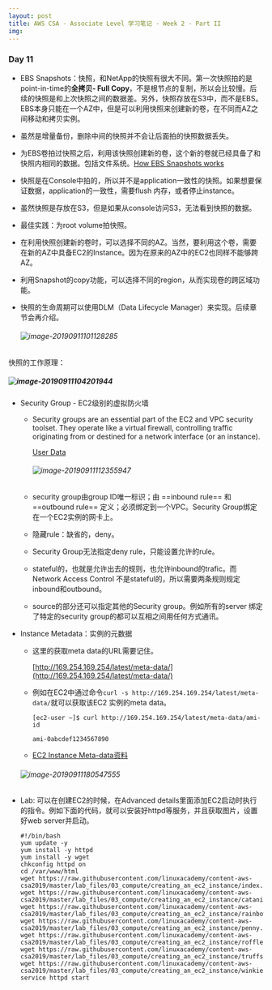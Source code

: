 ```yaml
---
layout: post
title: AWS CSA - Associate Level 学习笔记 - Week 2 - Part II
img: 
---
```


### Day 11

- EBS Snapshots：快照，和NetApp的快照有很大不同。第一次快照拍的是point-in-time的**全拷贝- Full Copy**，不是根节点的复制，所以会比较慢。后续的快照是和上次快照之间的数据差。另外，快照存放在S3中，而不是EBS。EBS本身只能在一个AZ中，但是可以利用快照来创建新的卷，在不同而AZ之间移动和拷贝实例。

- 虽然是增量备份，删除中间的快照并不会让后面拍的快照数据丢失。

- 为EBS卷拍过快照之后，利用该快照创建新的卷，这个新的卷就已经具备了和快照内相同的数据。包括文件系统。[How EBS Snapshots works](https://docs.aws.amazon.com/AWSEC2/latest/UserGuide/EBSSnapshots.html)

- 快照是在Console中拍的，所以并不是application一致性的快照。如果想要保证数据，application的一致性，需要flush 内存，或者停止instance。

- 虽然快照是存放在S3，但是如果从console访问S3，无法看到快照的数据。

- 最佳实践：为root volume拍快照。

- 在利用快照创建新的卷时，可以选择不同的AZ。当然，要利用这个卷，需要在新的AZ中具备EC2的Instance。因为在原来的AZ中的EC2也同样不能够跨AZ。

- 利用Snapshot的copy功能，可以选择不同的region，从而实现卷的跨区域功能。

- 快照的生命周期可以使用DLM（Data Lifecycle Manager）来实现。后续章节会再介绍。

  ###### ![image-20190911101128285](../assets/img/image-20190911101128285.png)

快照的工作原理：

##### ![image-20190911104201944](../assets/img/image-20190911104201944.png)



- Security Group - EC2级别的虚拟防火墙

  - Security groups are an essential part of the EC2 and VPC security toolset. They operate like a virtual firewall, controlling traffic originating from or destined for a network interface (or an instance).

    [User Data](https://github.com/linuxacademy/content-aws-csa2019/blob/master/lesson_files/03_compute/Topic1_Fundamentals/05_SecurityGroups/userdata1.txt)

    ###### ![image-20190911112355947](../assets/img/image-20190911112355947.png)

  - security group由group ID唯一标识；由 ==inbound rule== 和 ==outbound rule== 定义；必须绑定到一个VPC。Security Group绑定在一个EC2实例的网卡上。

  - 隐藏rule：缺省的，deny。

  - Security Group无法指定deny rule，只能设置允许的rule。

  - stateful的，也就是允许出去的规则，也允许inbound的trafic。而Network Access Control 不是stateful的，所以需要两条规则规定inbound和outbound。

  - source的部分还可以指定其他的Security group。例如所有的server 绑定了特定的security group的都可以互相之间用任何方式通讯。

- Instance Metadata：实例的元数据

  - 这里的获取meta data的URL需要记住。

    [http://169.254.169.254/latest/meta-data/](http://169.254.169.254/latest/meta-data/)

  - 例如在EC2中通过命令`curl -s http://169.254.169.254/latest/meta-data/`就可以获取该EC2 实例的meta data。

    `[ec2-user ~]$ curl http://169.254.169.254/latest/meta-data/ami-id `

    `ami-0abcdef1234567890`

  - [EC2 Instance Meta-data资料](https://docs.aws.amazon.com/AWSEC2/latest/UserGuide/ec2-instance-metadata.html)

  ###### ![image-20190911180547555](../assets/img/image-20190911180547555.png)

- Lab: 可以在创建EC2的时候，在Advanced details里面添加EC2启动时执行的指令。例如下面的代码，就可以安装好httpd等服务，并且获取图片，设置好web server并启动。

  ```
  #!/bin/bash
  yum update -y
  yum install -y httpd
  yum install -y wget
  chkconfig httpd on
  cd /var/www/html
  wget https://raw.githubusercontent.com/linuxacademy/content-aws-csa2019/master/lab_files/03_compute/creating_an_ec2_instance/index.html
  wget https://raw.githubusercontent.com/linuxacademy/content-aws-csa2019/master/lab_files/03_compute/creating_an_ec2_instance/catanimated.gif
  wget https://raw.githubusercontent.com/linuxacademy/content-aws-csa2019/master/lab_files/03_compute/creating_an_ec2_instance/rainbow.gif
  wget https://raw.githubusercontent.com/linuxacademy/content-aws-csa2019/master/lab_files/03_compute/creating_an_ec2_instance/penny.jpeg
  wget https://raw.githubusercontent.com/linuxacademy/content-aws-csa2019/master/lab_files/03_compute/creating_an_ec2_instance/roffle.jpeg
  wget https://raw.githubusercontent.com/linuxacademy/content-aws-csa2019/master/lab_files/03_compute/creating_an_ec2_instance/truffs.jpeg
  wget https://raw.githubusercontent.com/linuxacademy/content-aws-csa2019/master/lab_files/03_compute/creating_an_ec2_instance/winkie.jpeg
  service httpd start
  ```

  